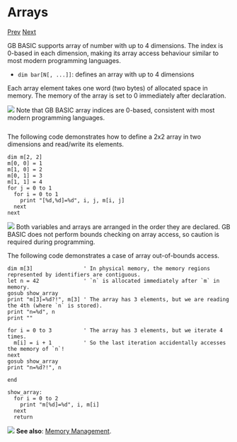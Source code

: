 # Arrays

[Prev]() [Next]()

GB BASIC supports array of number with up to 4 dimensions. The index is 0-based in each dimension, making its array access behaviour similar to most modern programming languages.

* `dim bar[N[, ...]]`: defines an array with up to 4 dimensions

Each array element takes one word (two bytes) of allocated space in memory. The memory of the array is set to 0 immediately after declaration.

<div class="content-highlight" style="min-height: 48px;">
  <img src="imgs/logo-nokbd.png" class="logo-tip"></img>
  <span class="content-text">
    Note that GB BASIC array indices are 0-based, consistent with most modern programming languages.
  </span>
</div>

The following code demonstrates how to define a 2x2 array in two dimensions and read/write its elements.

```basic
dim m[2, 2]
m[0, 0] = 1
m[1, 0] = 2
m[0, 1] = 3
m[1, 1] = 4
for j = 0 to 1
  for i = 0 to 1
    print "[%d,%d]=%d", i, j, m[i, j]
  next
next
```
<!-- prg
!edit, run, title="Array is <code>0</code>-based", style=""
dim m[2, 2]
m[0, 0] = 1
m[1, 0] = 2
m[0, 1] = 3
m[1, 1] = 4
for j = 0 to 1
  for i = 0 to 1
    print "[%d,%d]=%d", i, j, m[i, j]
  next
next
-->

<div class="content-warn" style="min-height: 48px;">
  <img src="imgs/logo-nokbd.png" class="logo-tip"></img>
  <span class="content-text">
    Both variables and arrays are arranged in the order they are declared. GB BASIC does not perform bounds checking on array access, so caution is required during programming.
  </span>
</div>

The following code demonstrates a case of array out-of-bounds access.

```basic
dim m[3]                ' In physical memory, the memory regions represented by identifiers are contiguous.
let n = 42              ' `n` is allocated immediately after `m` in memory.
gosub show_array
print "m[3]=%d?!", m[3] ' The array has 3 elements, but we are reading the 4th (where `n` is stored).
print "n=%d", n
print ""

for i = 0 to 3          ' The array has 3 elements, but we iterate 4 times.
  m[i] = i + 1          ' So the last iteration accidentally accesses the memory of `n`!
next
gosub show_array
print "n=%d?!", n

end

show_array:
  for i = 0 to 2
    print "m[%d]=%d", i, m[i]
  next
  return
```
<!-- prg
!edit, run, title="Array accessing overflow", style=""
dim m[3]                ' In physical memory, the memory regions represented by identifiers are contiguous.
let n = 42              ' `n` is allocated immediately after `m` in memory.
gosub show_array
print "m[3]=%d?!", m[3] ' The array has 3 elements, but we are reading the 4th (where `n` is stored).
print "n=%d", n
print ""

for i = 0 to 3          ' The array has 3 elements, but we iterate 4 times.
  m[i] = i + 1          ' So the last iteration accidentally accesses the memory of `n`!
next
gosub show_array
print "n=%d?!", n

end

show_array:
  for i = 0 to 2
    print "m[%d]=%d", i, m[i]
  next
  return
-->

<div class="content-highlight" style="min-height: 48px;">
  <img src="imgs/logo-nokbd.png" class="logo-tip"></img>
  <span class="content-text">
    <strong>See also</strong>: <a href="memory-management.html" class="nav-link">Memory Management</a>.
  </span>
</div>
